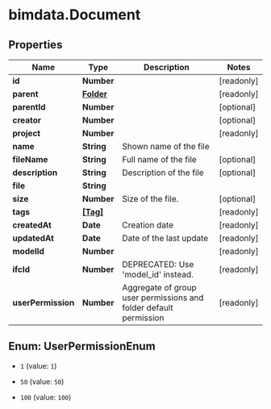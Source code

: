 # bimdata.Document

## Properties

Name | Type | Description | Notes
------------ | ------------- | ------------- | -------------
**id** | **Number** |  | [readonly] 
**parent** | [**Folder**](Folder.md) |  | [readonly] 
**parentId** | **Number** |  | [optional] 
**creator** | **Number** |  | [optional] 
**project** | **Number** |  | [readonly] 
**name** | **String** | Shown name of the file | 
**fileName** | **String** | Full name of the file | [optional] 
**description** | **String** | Description of the file | [optional] 
**file** | **String** |  | 
**size** | **Number** | Size of the file. | [optional] 
**tags** | [**[Tag]**](Tag.md) |  | [readonly] 
**createdAt** | **Date** | Creation date | [readonly] 
**updatedAt** | **Date** | Date of the last update | [readonly] 
**modelId** | **Number** |  | [readonly] 
**ifcId** | **Number** | DEPRECATED: Use &#39;model_id&#39; instead. | [readonly] 
**userPermission** | **Number** | Aggregate of group user permissions and folder default permission | [readonly] 



## Enum: UserPermissionEnum


* `1` (value: `1`)

* `50` (value: `50`)

* `100` (value: `100`)




